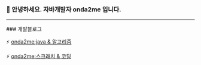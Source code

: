 ### 💬 안녕하세요. 자바개발자 onda2me 입니다.

<hr>  
### 개발블로그      

⚡ [onda2me:java & 알고리즘](https://onda2me.github.io/)  

⚡ [onda2me:스크래치 & 코딩](https://onda2me.github.io/docs/)  



<!--
**onda2me/onda2me** is a ✨ _special_ ✨ repository because its `README.md` (this file) appears on your GitHub profile.

Here are some ideas to get you started:

- 🔭 I’m currently working on ...
- 🌱 I’m currently learning ...
- 👯 I’m looking to collaborate on ...
- 🤔 I’m looking for help with ...
- 💬 Ask me about ...
- 📫 How to reach me: ...
- 😄 Pronouns: ...
- ⚡ Fun fact: ...
-->
